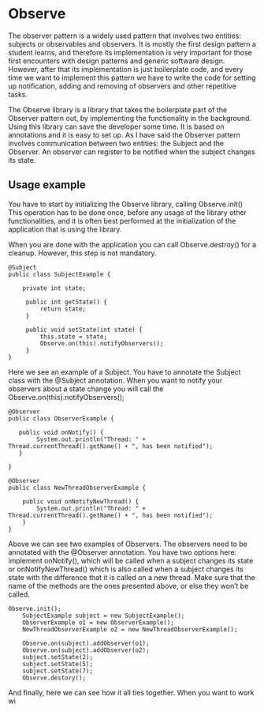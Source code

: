 # Observe
The observer pattern is a widely used pattern that involves two entities: subjects or observables and observers. It is mostly the first design pattern a student learns, and therefore its implementation is very important for those first encounters with design patterns and generic software design. However, after that its implementation is just boilerplate code, and every time we want to implement this pattern we have to write the code for setting up notification, adding and removing of observers and other repetitive tasks.


The Observe library is a library that takes the boilerplate part of the Observer pattern out, by implementing the functionality in the background. Using this library can save the developer some time. It is based on annotations and it is easy to set up.
As I have said the Observer pattern involves communication between two entities: the Subject and the Observer. An observer can register to be notified when the subject changes its state.


## Usage example

You have to start by initializing the Observe library, calling Observe.init()
This operation has to be done once, before any usage of the library other functionalities, and it is often best performed at the initialization of the application that is using the library.


When you are done with the application you can call Observe.destroy() for a cleanup. However, this step is not mandatory.        

    @Subject
    public class SubjectExample {
	
	    private int state;
	
	     public int getState() {
		     return state;
	     }
	
	     public void setState(int state) {
		     this.state = state;
		     Observe.on(this).notifyObservers();
	     }
    }

Here we see an example of a Subject. You have to annotate the Subject class with the @Subject annotation. When you want to notify your observers about a state change you will call the Observe.on(this).notifyObservers();

    @Observer
    public class ObserverExample {

	   public void onNotify() {
		    System.out.println("Thread: " + Thread.currentThread().getName() + ", has been notified");
	   }
	
    }
    
    @Observer
    public class NewThreadObserverExample {

	    public void onNotifyNewThread() {
		    System.out.println("Thread: " + Thread.currentThread().getName() + ", has been notified");
	    }
    }

Above we can see two examples of Observers. The observers need to be annotated with the @Observer annotation. You have two options here: implement onNotify(), which will be called when a subject changes its state or onNotifyNewThread() which is also called when a subject changes its state with the difference that it is called on a new thread. Make sure that the name of the methods are the ones presented above, or else they won’t be called.

    Observe.init();
		SubjectExample subject = new SubjectExample();
		ObserverExample o1 = new ObserverExample();
		NewThreadObserverExample o2 = new NewThreadObserverExample();
		
		Observe.on(subject).addObserver(o1);
		Observe.on(subject).addObserver(o2);
		subject.setState(2);
		subject.setState(5);
		subject.setState(7);
		Observe.destory();  

And finally, here we can see how it all ties together. When you want to work wi
